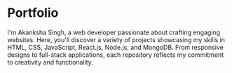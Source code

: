# Portfolio
I'm Akanksha Singh, a web developer passionate about crafting engaging websites. Here, you'll discover a variety of projects showcasing my skills in HTML, CSS, JavaScript, React.js, Node.js, and MongoDB. From responsive designs to full-stack applications, each repository reflects my commitment to creativity and functionality.
